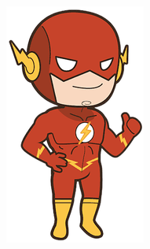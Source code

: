 ![Chibi flash image](https://raw.githubusercontent.com/Stevendeleon/portfolio-v2/master/public/chibi-flash.png)
